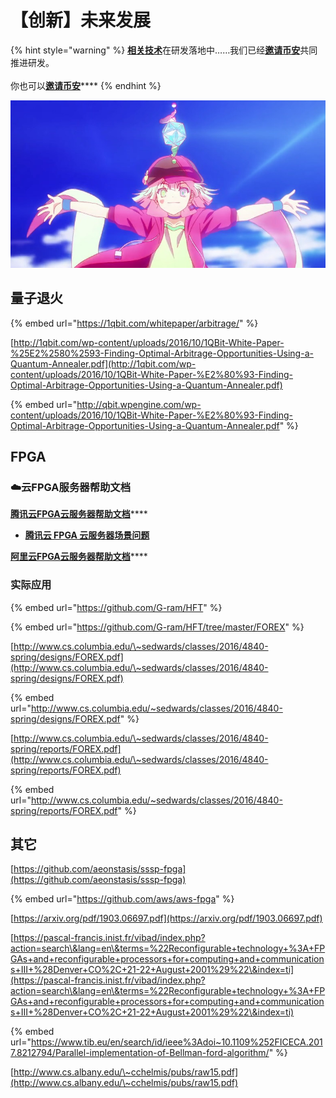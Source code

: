 # 【创新】未来发展

{% hint style="warning" %}
[**相关技术**](https://guhhhhaa.gitbook.io/bfm-unity-doc-v1/bfm-suan-fa-de-wei-lai-fa-zhan-wei-wan-cheng)在研发落地中……我们已经[**邀请币安**](https://www.binance.com/zh-CN/my/user-support/feedback/entry)共同推进研发。\
\
你也可以[**邀请币安**](https://www.binance.com/zh-CN/my/user-support/feedback/entry)****
{% endhint %}

![](../../.gitbook/assets/282c69f822ed2447614576b30f49cdc3.jpeg)

## 量子退火

{% embed url="https://1qbit.com/whitepaper/arbitrage/" %}

[http://1qbit.com/wp-content/uploads/2016/10/1QBit-White-Paper-%25E2%2580%2593-Finding-Optimal-Arbitrage-Opportunities-Using-a-Quantum-Annealer.pdf](http://1qbit.com/wp-content/uploads/2016/10/1QBit-White-Paper-%E2%80%93-Finding-Optimal-Arbitrage-Opportunities-Using-a-Quantum-Annealer.pdf)

{% embed url="http://qbit.wpengine.com/wp-content/uploads/2016/10/1QBit-White-Paper-%E2%80%93-Finding-Optimal-Arbitrage-Opportunities-Using-a-Quantum-Annealer.pdf" %}

## FPGA

### ☁️云FPGA服务器帮助文档

[**腾讯云FPGA云服务器帮助文档**](https://cloud.tencent.com/product/fpga/details)****

* ****[**腾讯云 FPGA 云服务器场景问题**](https://cloud.tencent.com/product/fpga/faqs)****

[**阿里云FPGA云服务器帮助文档**](https://help.aliyun.com/product/155039.html)****

### 实际应用

{% embed url="https://github.com/G-ram/HFT" %}

{% embed url="https://github.com/G-ram/HFT/tree/master/FOREX" %}

[http://www.cs.columbia.edu/\~sedwards/classes/2016/4840-spring/designs/FOREX.pdf](http://www.cs.columbia.edu/\~sedwards/classes/2016/4840-spring/designs/FOREX.pdf)

{% embed url="http://www.cs.columbia.edu/~sedwards/classes/2016/4840-spring/designs/FOREX.pdf" %}

[http://www.cs.columbia.edu/\~sedwards/classes/2016/4840-spring/reports/FOREX.pdf](http://www.cs.columbia.edu/\~sedwards/classes/2016/4840-spring/reports/FOREX.pdf)

{% embed url="http://www.cs.columbia.edu/~sedwards/classes/2016/4840-spring/reports/FOREX.pdf" %}

## 其它

[https://github.com/aeonstasis/sssp-fpga](https://github.com/aeonstasis/sssp-fpga)

{% embed url="https://github.com/aws/aws-fpga" %}

[https://arxiv.org/pdf/1903.06697.pdf](https://arxiv.org/pdf/1903.06697.pdf)

[https://pascal-francis.inist.fr/vibad/index.php?action=search\&lang=en\&terms=%22Reconfigurable+technology+%3A+FPGAs+and+reconfigurable+processors+for+computing+and+communications+III+%28Denver+CO%2C+21-22+August+2001%29%22\&index=ti](https://pascal-francis.inist.fr/vibad/index.php?action=search\&lang=en\&terms=%22Reconfigurable+technology+%3A+FPGAs+and+reconfigurable+processors+for+computing+and+communications+III+%28Denver+CO%2C+21-22+August+2001%29%22\&index=ti)

{% embed url="https://www.tib.eu/en/search/id/ieee%3Adoi~10.1109%252FICECA.2017.8212794/Parallel-implementation-of-Bellman-ford-algorithm/" %}

 [http://www.cs.albany.edu/\~cchelmis/pubs/raw15.pdf](http://www.cs.albany.edu/\~cchelmis/pubs/raw15.pdf)
